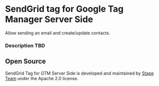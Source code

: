 # SendGrid tag for Google Tag Manager Server Side

Allow sending an email and create/update contacts.

### Description TBD

## Open Source

SendGrid Tag for GTM Server Side is developed and maintained by [Stape Team](https://stape.io/) under the Apache 2.0 license.
